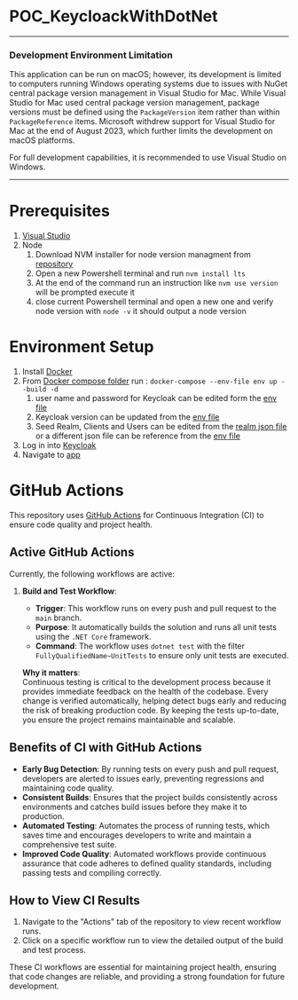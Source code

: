 # POC_KeycloackWithDotNet

---

### Development Environment Limitation

This application can be run on macOS; however, its development is limited to computers running Windows operating systems due to issues with NuGet central package version management in Visual Studio for Mac. While Visual Studio for Mac used central package version management, package versions must be defined using the `PackageVersion` item rather than within `PackageReference` items. Microsoft withdrew support for Visual Studio for Mac at the end of August 2023, which further limits the development on macOS platforms. 

For full development capabilities, it is recommended to use Visual Studio on Windows.

---
# Prerequisites
1. [Visual Studio](https://visualstudio.microsoft.com/)
1. Node
   1. Download NVM installer for node version managment from [repository](https://github.com/coreybutler/nvm-windows/releases)
   1. Open a new Powershell terminal and run `nvm install lts`
   1. At the end of the command run an instruction like `nvm use version` will be prompted execute it
   1. close current Powershell terminal and open a new one and verify node version with `node -v` it should output a node version 


# Environment Setup
1. Install [Docker](https://www.docker.com/products/docker-desktop/)
1. From [Docker compose folder](/Docker/) run : `docker-compose --env-file env up --build -d`
   1. user name and password for Keycloak can be edited form the [env file](/Docker/env)
   1. Keycloak version can be updated from the [env file](/Docker/env)
   1. Seed Realm, Clients and Users can be edited from the [realm json file](/Docker/Multiplied.json) or a different json file can be reference from the [env file](/Docker/env)
1. Log in into [Keycloak](http://localhost:8080/admin)
1. Navigate to [app](http://localhost:8081/)

# GitHub Actions

This repository uses [GitHub Actions](https://github.com/features/actions) for Continuous Integration (CI) to ensure code quality and project health.

## Active GitHub Actions

Currently, the following workflows are active:

1. **Build and Test Workflow**:
   - **Trigger**: This workflow runs on every push and pull request to the `main` branch.
   - **Purpose**: It automatically builds the solution and runs all unit tests using the `.NET Core` framework.
   - **Command**: The workflow uses `dotnet test` with the filter `FullyQualifiedName~UnitTests` to ensure only unit tests are executed.

   **Why it matters**:  
   Continuous testing is critical to the development process because it provides immediate feedback on the health of the codebase. Every change is verified automatically, helping detect bugs early and reducing the risk of breaking production code. By keeping the tests up-to-date, you ensure the project remains maintainable and scalable.

## Benefits of CI with GitHub Actions

- **Early Bug Detection**: By running tests on every push and pull request, developers are alerted to issues early, preventing regressions and maintaining code quality.
- **Consistent Builds**: Ensures that the project builds consistently across environments and catches build issues before they make it to production.
- **Automated Testing**: Automates the process of running tests, which saves time and encourages developers to write and maintain a comprehensive test suite.
- **Improved Code Quality**: Automated workflows provide continuous assurance that code adheres to defined quality standards, including passing tests and compiling correctly.

## How to View CI Results

1. Navigate to the "Actions" tab of the repository to view recent workflow runs.
2. Click on a specific workflow run to view the detailed output of the build and test process.

These CI workflows are essential for maintaining project health, ensuring that code changes are reliable, and providing a strong foundation for future development.
